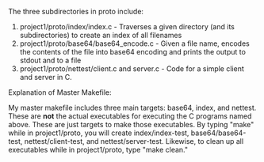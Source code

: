 The three subdirectories in proto include:

1. project1/proto/index/index.c - Traverses a given directory (and its subdirectories) to create an index of all filenames
2. project1/proto/base64/base64_encode.c - Given a file name, encodes the contents of the file into base64 encoding and prints the output to stdout and to a file
3. project1/proto/nettest/client.c and server.c - Code for a simple client and server in C.

Explanation of Master Makefile:

My master makefile includes three main targets: base64, index, and nettest. These are **not** the actual executables for executing the C programs named above. These are just targets to make those executables. By typing "make" while in project1/proto, you will create index/index-test, base64/base64-test, nettest/client-test, and nettest/server-test. Likewise, to clean up all executables while in project1/proto, type "make clean."

